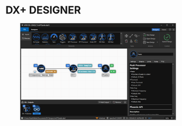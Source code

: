 # DX+ DESIGNER

<figure><img src="../.gitbook/assets/DX+Designer.png" alt=""><figcaption></figcaption></figure>

